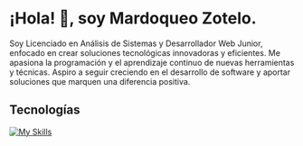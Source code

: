 # ¡Hola! 👋, soy Mardoqueo Zotelo.

Soy Licenciado en Análisis de Sistemas y Desarrollador Web Junior, enfocado en crear soluciones tecnológicas innovadoras y eficientes. Me apasiona la programación y el aprendizaje continuo de nuevas herramientas y técnicas. Aspiro a seguir creciendo en el desarrollo de software y aportar soluciones que marquen una diferencia positiva.

## Tecnologías
[![My Skills](https://skillicons.dev/icons?i=html,css,js,python,django,react)](https://skillicons.dev)
<!--
**MardoqueoZ/MardoqueoZ** is a ✨ _special_ ✨ repository because its `README.md` (this file) appears on your GitHub profile.

Here are some ideas to get you started:

- 🔭 I’m currently working on ...
- 🌱 I’m currently learning ...
- 👯 I’m looking to collaborate on ...
- 🤔 I’m looking for help with ...
- 💬 Ask me about ...
- 📫 How to reach me: ...
- 😄 Pronouns: ...
- ⚡ Fun fact: ...
-->
